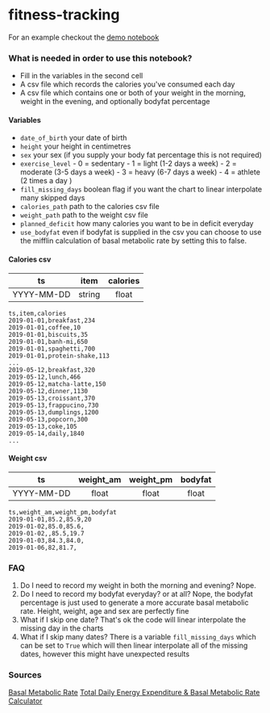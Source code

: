# fitness-tracking

For an example checkout the [demo notebook](https://github.com/timaraxian/fitness-tracking/blob/master/demo)

### What is needed in order to use this notebook?

- Fill in the variables in the second cell
- A csv file which records the calories you've consumed each day
- A csv file which contains one or both of your weight in the morning, weight in the evening, and optionally bodyfat percentage

#### Variables
- `date_of_birth` your date of birth
- `height` your height in centimetres
- `sex` your sex (if you supply your body fat percentage this is not required)
- `exercise_level` 
		- 0 = sedentary
		- 1 = light (1-2 days a week)
		- 2 = moderate (3-5 days a week)
		- 3 = heavy (6-7 days a week)
		- 4 = athlete (2 times a day )
- `fill_missing_days` boolean flag if you want the chart to linear interpolate many skipped days
- `calories_path` path to the calories csv file
- `weight_path` path to the weight csv file
- `planned_deficit` how many calories you want to be in deficit everyday
- `use_bodyfat` even if bodyfat is supplied in the csv you can choose to use the mifflin calculation of basal metabolic rate by setting this to false.

#### Calories csv

|ts|item|calories|
|:--:|:----:|:--------:|
|YYYY-MM-DD|string|float

```
ts,item,calories
2019-01-01,breakfast,234
2019-01-01,coffee,10
2019-01-01,biscuits,35
2019-01-01,banh-mi,650
2019-01-01,spaghetti,700
2019-01-01,protein-shake,113
...
2019-05-12,breakfast,320
2019-05-12,lunch,466
2019-05-12,matcha-latte,150
2019-05-12,dinner,1130
2019-05-13,croissant,370
2019-05-13,frappucino,730
2019-05-13,dumplings,1200
2019-05-13,popcorn,300
2019-05-13,coke,105
2019-05-14,daily,1840
...
```

#### Weight csv
|ts|weight_am|weight_pm|bodyfat
|:--:|:-------------:|:-------------:|:-------:|
|YYYY-MM-DD|float|float|float

```
ts,weight_am,weight_pm,bodyfat
2019-01-01,85.2,85.9,20
2019-01-02,85.0,85.6,
2019-01-02,,85.5,19.7
2019-01-03,84.3,84.0,
2019-01-06,82,81.7,
```

### FAQ

1. Do I need to record my weight in both the morning and evening?
	Nope.
2. Do I need to record my bodyfat everyday? or at all?
	Nope, the bodyfat percentage is just used to generate a more accurate basal metabolic rate. Height, weight, age and sex are perfectly fine
4. What if I skip one date?
	That's ok the code will linear interpolate the missing day in the charts
5. What if I skip many dates?
	There is a variable `fill_missing_days` which can be set to `True` which will then linear interpolate all of the missing dates, however this might have unexpected results

### Sources
[Basal Metabolic Rate](https://en.wikipedia.org/wiki/Basal_metabolic_rate)
[Total Daily Energy Expenditure & Basal Metabolic Rate Calculator](https://goodcalculators.com/tdee-bmr-calculator/)
